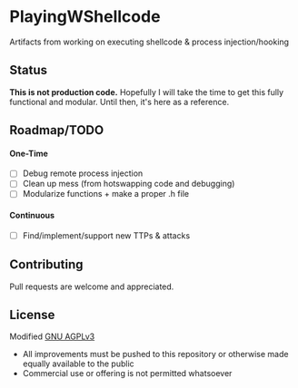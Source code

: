 # PlayingWShellcode
Artifacts from working on executing shellcode & process injection/hooking

## Status

**This is not production code.** Hopefully I will take the time to get this fully functional and modular. Until then, it's here as a reference.

## Roadmap/TODO
#### One-Time
- [ ] Debug remote process injection
- [ ] Clean up mess (from hotswapping code and debugging)
- [ ] Modularize functions + make a proper .h file
#### Continuous
- [ ] Find/implement/support new TTPs & attacks

## Contributing
Pull requests are welcome and appreciated.

## License
Modified [GNU AGPLv3](https://choosealicense.com/licenses/agpl-3.0/)

* All improvements must be pushed to this repository or otherwise made equally available to the public
* Commercial use or offering is not permitted whatsoever
